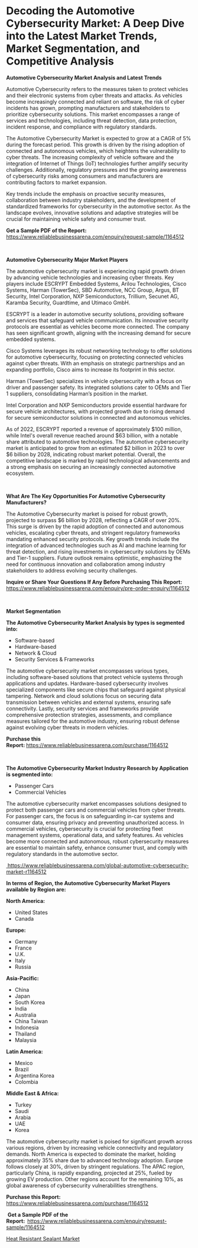 <p><h1>Decoding the Automotive Cybersecurity Market: A Deep Dive into the Latest Market Trends, Market Segmentation, and Competitive Analysis</h1></p><p><strong>Automotive Cybersecurity Market Analysis and Latest Trends</strong></p>
<p><p>Automotive Cybersecurity refers to the measures taken to protect vehicles and their electronic systems from cyber threats and attacks. As vehicles become increasingly connected and reliant on software, the risk of cyber incidents has grown, prompting manufacturers and stakeholders to prioritize cybersecurity solutions. This market encompasses a range of services and technologies, including threat detection, data protection, incident response, and compliance with regulatory standards.</p><p>The Automotive Cybersecurity Market is expected to grow at a CAGR of 5% during the forecast period. This growth is driven by the rising adoption of connected and autonomous vehicles, which heightens the vulnerability to cyber threats. The increasing complexity of vehicle software and the integration of Internet of Things (IoT) technologies further amplify security challenges. Additionally, regulatory pressures and the growing awareness of cybersecurity risks among consumers and manufacturers are contributing factors to market expansion.</p><p>Key trends include the emphasis on proactive security measures, collaboration between industry stakeholders, and the development of standardized frameworks for cybersecurity in the automotive sector. As the landscape evolves, innovative solutions and adaptive strategies will be crucial for maintaining vehicle safety and consumer trust.</p></p>
<p><strong>Get a Sample PDF of the Report:&nbsp;</strong> <a href="https://www.reliablebusinessarena.com/enquiry/request-sample/1164512?utm_campaign=2238&utm_medium=2&utm_source=Github&utm_content=ia&utm_term=30012025&utm_id=automotive-cybersecurity">https://www.reliablebusinessarena.com/enquiry/request-sample/1164512</a></p>
<p>&nbsp;</p>
<p><strong>Automotive Cybersecurity Major Market Players</strong></p>
<p><p>The automotive cybersecurity market is experiencing rapid growth driven by advancing vehicle technologies and increasing cyber threats. Key players include ESCRYPT Embedded Systems, Arilou Technologies, Cisco Systems, Harman (TowerSec), SBD Automotive, NCC Group, Argus, BT Security, Intel Corporation, NXP Semiconductors, Trillium, Secunet AG, Karamba Security, Guardtime, and Utimaco GmbH.</p><p>ESCRYPT is a leader in automotive security solutions, providing software and services that safeguard vehicle communication. Its innovative security protocols are essential as vehicles become more connected. The company has seen significant growth, aligning with the increasing demand for secure embedded systems.</p><p>Cisco Systems leverages its robust networking technology to offer solutions for automotive cybersecurity, focusing on protecting connected vehicles against cyber threats. With an emphasis on strategic partnerships and an expanding portfolio, Cisco aims to increase its footprint in this sector.</p><p>Harman (TowerSec) specializes in vehicle cybersecurity with a focus on driver and passenger safety. Its integrated solutions cater to OEMs and Tier 1 suppliers, consolidating Harman’s position in the market.</p><p>Intel Corporation and NXP Semiconductors provide essential hardware for secure vehicle architectures, with projected growth due to rising demand for secure semiconductor solutions in connected and autonomous vehicles.</p><p>As of 2022, ESCRYPT reported a revenue of approximately $100 million, while Intel's overall revenue reached around $63 billion, with a notable share attributed to automotive technologies. The automotive cybersecurity market is anticipated to grow from an estimated $2 billion in 2023 to over $6 billion by 2028, indicating robust market potential. Overall, the competitive landscape is marked by rapid technological advancements and a strong emphasis on securing an increasingly connected automotive ecosystem.</p></p>
<p>&nbsp;</p>
<p><strong>What Are The Key Opportunities For Automotive Cybersecurity Manufacturers?</strong></p>
<p><p>The Automotive Cybersecurity market is poised for robust growth, projected to surpass $6 billion by 2028, reflecting a CAGR of over 20%. This surge is driven by the rapid adoption of connected and autonomous vehicles, escalating cyber threats, and stringent regulatory frameworks mandating enhanced security protocols. Key growth trends include the integration of advanced technologies such as AI and machine learning for threat detection, and rising investments in cybersecurity solutions by OEMs and Tier-1 suppliers. Future outlook remains optimistic, emphasizing the need for continuous innovation and collaboration among industry stakeholders to address evolving security challenges.</p></p>
<p><strong>Inquire or Share Your Questions If Any Before Purchasing This Report:</strong> <a href="https://www.reliablebusinessarena.com/enquiry/pre-order-enquiry/1164512?utm_campaign=2238&utm_medium=2&utm_source=Github&utm_content=ia&utm_term=30012025&utm_id=automotive-cybersecurity">https://www.reliablebusinessarena.com/enquiry/pre-order-enquiry/1164512</a></p>
<p>&nbsp;</p>
<p><strong>Market Segmentation</strong></p>
<p><strong>The Automotive Cybersecurity Market Analysis by types is segmented into:</strong></p>
<p><ul><li>Software-based</li><li>Hardware-based</li><li>Network & Cloud</li><li>Security Services & Frameworks</li></ul></p>
<p><p>The automotive cybersecurity market encompasses various types, including software-based solutions that protect vehicle systems through applications and updates. Hardware-based cybersecurity involves specialized components like secure chips that safeguard against physical tampering. Network and cloud solutions focus on securing data transmission between vehicles and external systems, ensuring safe connectivity. Lastly, security services and frameworks provide comprehensive protection strategies, assessments, and compliance measures tailored for the automotive industry, ensuring robust defense against evolving cyber threats in modern vehicles.</p></p>
<p><strong>Purchase this Report:&nbsp;</strong><a href="https://www.reliablebusinessarena.com/purchase/1164512?utm_campaign=2238&utm_medium=2&utm_source=Github&utm_content=ia&utm_term=30012025&utm_id=automotive-cybersecurity">https://www.reliablebusinessarena.com/purchase/1164512</a></p>
<p>&nbsp;</p>
<p><strong>The Automotive Cybersecurity Market Industry Research by Application is segmented into:</strong></p>
<p><ul><li>Passenger Cars</li><li>Commercial Vehicles</li></ul></p>
<p><p>The automotive cybersecurity market encompasses solutions designed to protect both passenger cars and commercial vehicles from cyber threats. For passenger cars, the focus is on safeguarding in-car systems and consumer data, ensuring privacy and preventing unauthorized access. In commercial vehicles, cybersecurity is crucial for protecting fleet management systems, operational data, and safety features. As vehicles become more connected and autonomous, robust cybersecurity measures are essential to maintain safety, enhance consumer trust, and comply with regulatory standards in the automotive sector.</p></p>
<p><a href="https://www.reliablebusinessarena.com/global-automotive-cybersecurity-market-r1164512?utm_campaign=2238&utm_medium=2&utm_source=Github&utm_content=ia&utm_term=30012025&utm_id=automotive-cybersecurity">&nbsp;https://www.reliablebusinessarena.com/global-automotive-cybersecurity-market-r1164512</a></p>
<p><strong>In terms of Region, the Automotive Cybersecurity Market Players available by Region are:</strong></p>
<p>
    <p> <strong> North America: </strong>
        <ul>
            <li>United States</li>
            <li>Canada</li>
        </ul>
        </p> 
    <p> <strong> Europe: </strong>
        <ul>
            <li>Germany</li>
            <li>France</li>
            <li>U.K.</li>
            <li>Italy</li>
            <li>Russia</li>
        </ul>
        </p> 
    <p> <strong> Asia-Pacific: </strong>
        <ul>
            <li>China</li>
            <li>Japan</li>
            <li>South Korea</li>
            <li>India</li>
            <li>Australia</li>
            <li>China Taiwan</li>
            <li>Indonesia</li>
            <li>Thailand</li>
            <li>Malaysia</li>
        </ul>
        </p> 
    <p> <strong> Latin America: </strong>
        <ul>
            <li>Mexico</li>
            <li>Brazil</li>
            <li>Argentina Korea</li>
            <li>Colombia</li>
        </ul>
        </p> 
    <p> <strong> Middle East & Africa: </strong>
        <ul>
            <li>Turkey</li>
            <li>Saudi</li>
            <li>Arabia</li>
            <li>UAE</li>
            <li>Korea</li>
        </ul>
    </p>
    </p>
<p><p>The automotive cybersecurity market is poised for significant growth across various regions, driven by increasing vehicle connectivity and regulatory demands. North America is expected to dominate the market, holding approximately 35% share due to advanced technology adoption. Europe follows closely at 30%, driven by stringent regulations. The APAC region, particularly China, is rapidly expanding, projected at 25%, fueled by growing EV production. Other regions account for the remaining 10%, as global awareness of cybersecurity vulnerabilities strengthens.</p></p>
<p><strong>Purchase this Report: </strong><a href="https://www.reliablebusinessarena.com/purchase/1164512?utm_campaign=2238&utm_medium=2&utm_source=Github&utm_content=ia&utm_term=30012025&utm_id=automotive-cybersecurity">https://www.reliablebusinessarena.com/purchase/1164512</a></p>
<p>&nbsp;<strong>Get a Sample PDF of the Report:&nbsp;&nbsp;</strong><a href="https://www.reliablebusinessarena.com/enquiry/request-sample/1164512?utm_campaign=2238&utm_medium=2&utm_source=Github&utm_content=ia&utm_term=30012025&utm_id=automotive-cybersecurity">https://www.reliablebusinessarena.com/enquiry/request-sample/1164512</a></p>
<p><strong></strong></p>
<p><p><a href="https://github.com/ajatawlasta/Market-Research-Report-List-1/blob/main/heat-resistant-sealant-market.md?utm_campaign=2238&utm_medium=2&utm_source=Github&utm_content=ia&utm_term=30012025&utm_id=automotive-cybersecurity">Heat Resistant Sealant Market</a></p></p>